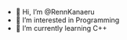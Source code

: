 - 👋 Hi, I’m @RennKanaeru
- 👀 I’m interested in Programming
- 🌱 I’m currently learning C++

<!---
RennKanaeru/RennKanaeru is a ✨ special ✨ repository because its `README.md` (this file) appears on your GitHub profile.
You can click the Preview link to take a look at your changes.
--->
